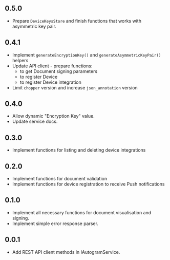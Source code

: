 ## 0.5.0

* Prepare `DeviceKeysStore` and finish functions that works with asymmetric key pair.

## 0.4.1

* Implement `generateEncryptionKey()` and `generateAsymmetricKeyPair()` helpers
* Update API client - prepare functions:
  * to get Document signing parameters
  * to register Device
  * to register Device integration
* Limit `chopper` version and increase `json_annotation` version

## 0.4.0

* Allow dynamic "Encryption Key" value.
* Update service docs.

## 0.3.0

* Implement functions for listing and deleting device integrations

## 0.2.0

* Implement functions for document validation
* Implement functions for device registration to receive Push notifications

## 0.1.0

* Implement all necessary functions for document visualisation and signing. 
* Implement simple error response parser.

## 0.0.1

* Add REST API client methods in IAutogramService.

